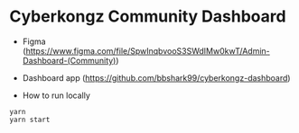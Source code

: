 # Cyberkongz Community Dashboard

- Figma (https://www.figma.com/file/SpwInqbvooS3SWdIMw0kwT/Admin-Dashboard-(Community))
- Dashboard app (https://github.com/bbshark99/cyberkongz-dashboard)


- How to run locally

```
yarn
yarn start
```
